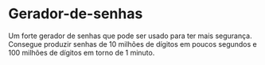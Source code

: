 # Gerador-de-senhas
Um forte gerador de senhas que pode ser usado para ter mais segurança. Consegue produzir senhas de 10 milhões de dígitos em poucos segundos e 100 milhões de dígitos em torno de 1 minuto.
